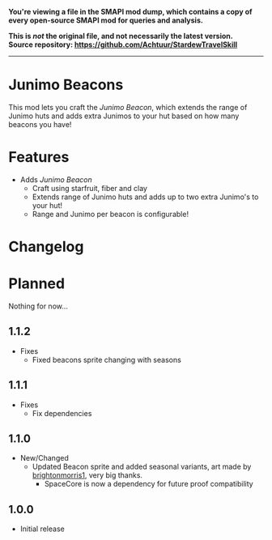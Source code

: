 **You're viewing a file in the SMAPI mod dump, which contains a copy of every open-source SMAPI mod
for queries and analysis.**

**This is _not_ the original file, and not necessarily the latest version.**  
**Source repository: https://github.com/Achtuur/StardewTravelSkill**

----

# Junimo Beacons

This mod lets you craft the *Junimo Beacon*, which extends the range of Junimo huts and adds extra Junimos to your hut based on how many beacons you have!

# Features

* Adds *Junimo Beacon*
	* Craft using starfruit, fiber and clay
	* Extends range of Junimo huts and adds up to two extra Junimo's to your hut!
	* Range and Junimo per beacon is configurable!

# Changelog

# Planned

Nothing for now...

## 1.1.2
* Fixes
  * Fixed beacons sprite changing with seasons

## 1.1.1
* Fixes
  * Fix dependencies

## 1.1.0
* New/Changed
  * Updated Beacon sprite and added seasonal variants, art made by [brightonmorris1](https://forums.nexusmods.com/index.php?/user/52800236-brightonmorris1/), very big thanks.
	* SpaceCore is now a dependency for future proof compatibility

## 1.0.0

* Initial release

